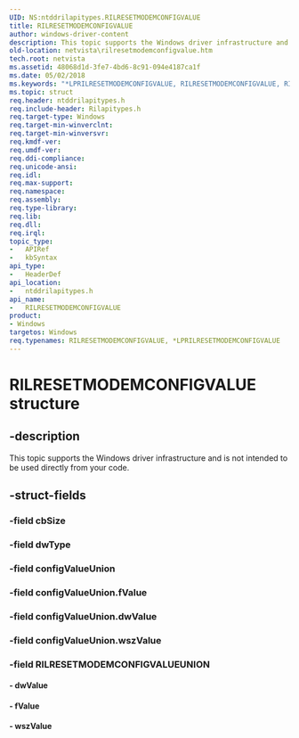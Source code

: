 ```yaml
---
UID: NS:ntddrilapitypes.RILRESETMODEMCONFIGVALUE
title: RILRESETMODEMCONFIGVALUE
author: windows-driver-content
description: This topic supports the Windows driver infrastructure and is not intended to be used directly from your code.
old-location: netvista\rilresetmodemconfigvalue.htm
tech.root: netvista
ms.assetid: 48068d1d-3fe7-4bd6-8c91-094e4187ca1f
ms.date: 05/02/2018
ms.keywords: "*LPRILRESETMODEMCONFIGVALUE, RILRESETMODEMCONFIGVALUE, RILRESETMODEMCONFIGVALUE structure [Network Drivers Starting with Windows Vista], netvista.rilresetmodemconfigvalue, ntddrilapitypes/RILRESETMODEMCONFIGVALUE"
ms.topic: struct
req.header: ntddrilapitypes.h
req.include-header: Rilapitypes.h
req.target-type: Windows
req.target-min-winverclnt: 
req.target-min-winversvr: 
req.kmdf-ver: 
req.umdf-ver: 
req.ddi-compliance: 
req.unicode-ansi: 
req.idl: 
req.max-support: 
req.namespace: 
req.assembly: 
req.type-library: 
req.lib: 
req.dll: 
req.irql: 
topic_type:
-	APIRef
-	kbSyntax
api_type:
-	HeaderDef
api_location:
-	ntddrilapitypes.h
api_name:
-	RILRESETMODEMCONFIGVALUE
product:
- Windows
targetos: Windows
req.typenames: RILRESETMODEMCONFIGVALUE, *LPRILRESETMODEMCONFIGVALUE
---
```


# RILRESETMODEMCONFIGVALUE structure


## -description


This topic supports the Windows driver infrastructure and is not intended to be used directly from your code.


## -struct-fields




### -field cbSize


### -field dwType


### -field configValueUnion


### -field configValueUnion.fValue

 


### -field configValueUnion.dwValue

 


### -field configValueUnion.wszValue

 


### -field RILRESETMODEMCONFIGVALUEUNION


#### - dwValue


#### - fValue


#### - wszValue


